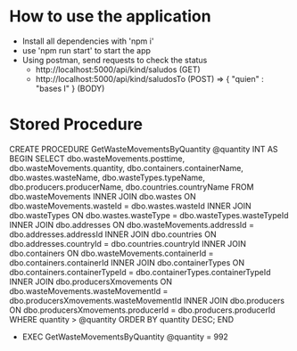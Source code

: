 # How to use the application
- Install all dependencies with 'npm i'
- use 'npm run start' to start the app
- Using postman, send requests to check the status
    - http://localhost:5000/api/kind/saludos (GET)
    - http://localhost:5000/api/kind/saludosTo (POST) => { "quien" : "bases I" } (BODY)

# Stored Procedure
CREATE PROCEDURE GetWasteMovementsByQuantity
    @quantity INT
AS
BEGIN
    SELECT dbo.wasteMovements.posttime, dbo.wasteMovements.quantity, dbo.containers.containerName, dbo.wastes.wasteName, dbo.wasteTypes.typeName, dbo.producers.producerName, dbo.countries.countryName
    FROM dbo.wasteMovements 
    INNER JOIN dbo.wastes ON dbo.wasteMovements.wasteId = dbo.wastes.wasteId 
    INNER JOIN dbo.wasteTypes ON dbo.wastes.wasteType = dbo.wasteTypes.wasteTypeId 
    INNER JOIN dbo.addresses ON dbo.wasteMovements.addressId = dbo.addresses.addressId 
    INNER JOIN dbo.countries ON dbo.addresses.countryId = dbo.countries.countryId 
    INNER JOIN dbo.containers ON dbo.wasteMovements.containerId = dbo.containers.containerId 
    INNER JOIN dbo.containerTypes ON dbo.containers.containerTypeId = dbo.containerTypes.containerTypeId 
    INNER JOIN dbo.producersXmovements ON dbo.wasteMovements.wasteMovementId = dbo.producersXmovements.wasteMovementId 
    INNER JOIN dbo.producers ON dbo.producersXmovements.producerId = dbo.producers.producerId
    WHERE quantity > @quantity ORDER BY quantity DESC;
END

- EXEC GetWasteMovementsByQuantity @quantity = 992

